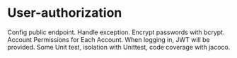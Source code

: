 # User-authorization
Config public endpoint.
Handle exception.
Encrypt passwords with bcrypt.
Account Permissions for Each Account.
When logging in, JWT will be provided.
Some Unit test, isolation with Unittest, code coverage with jacoco.
